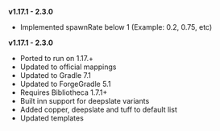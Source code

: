 **v1.17.1 - 2.3.0**
* Implemented spawnRate below 1 (Example: 0.2, 0.75, etc)  

**v1.17.1 - 2.3.0**  
* Ported to run on 1.17.+  
* Updated to official mappings  
* Updated to Gradle 7.1  
* Updated to ForgeGradle 5.1  
* Requires Bibliotheca 1.7.1+   
* Built inn support for deepslate variants  
* Added copper, deepslate and tuff to default list  
* Updated templates  
  


